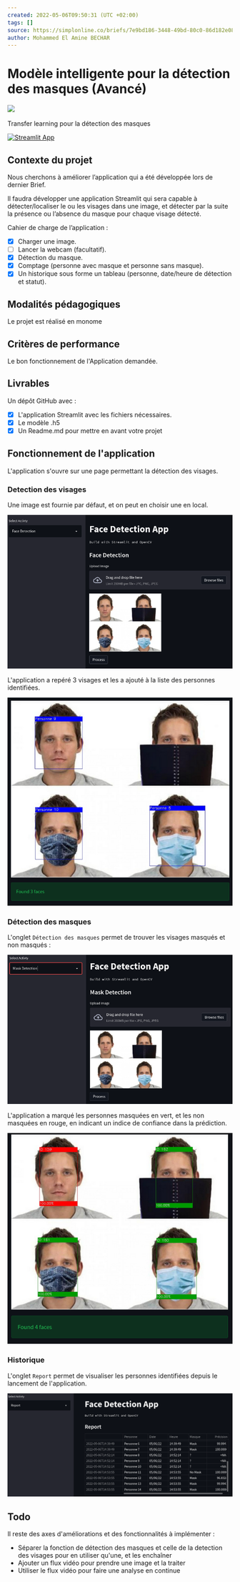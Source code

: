 ```yaml
---
created: 2022-05-06T09:50:31 (UTC +02:00)
tags: []
source: https://simplonline.co/briefs/7e9bd186-3448-49bd-80c0-86d182e08cb6
author: Mohammed El Amine BECHAR
---
```


# Modèle intelligente pour la détection des masques (Avancé)

![](https://simplonline.co/_next/image?url=https%3A%2F%2Fsimplonline-v3-prod.s3.eu-west-3.amazonaws.com%2Fmedia%2Fimage%2Fjpg%2F8885023a-289b-4dab-b668-4f5a98eeca68.jpg&w=1080&q=75)

Transfer learning pour la détection des masques

[![Streamlit App](https://static.streamlit.io/badges/streamlit_badge_black_white.svg)](https://share.streamlit.io/Rom1deTroyes/Detection-Faciale/)

## Contexte du projet

Nous cherchons à améliorer l’application qui a été développée lors de dernier Brief.

Il faudra développer une application Streamlit qui sera capable à détecter/localiser le ou les visages dans une image, et détecter par la suite la présence ou l’absence du masque pour chaque visage détecté.


Cahier de charge de l’application :
- [X] Charger une image.
- [ ] Lancer la webcam (facultatif).
- [X] Détection du masque.
- [X] Comptage (personne avec masque et personne sans masque).
- [X] Un historique sous forme un tableau (personne, date/heure de détection et statut).

## Modalités pédagogiques

Le projet est réalisé en monome

## Critères de performance

Le bon fonctionnement de l'Application demandée.

## Livrables

Un dépôt GitHub avec :
- [X] L'application Streamlit avec les fichiers nécessaires.
- [X] Le modèle .h5
- [X] Un Readme.md pour mettre en avant votre projet

## Fonctionnement de l'application

L'application s'ouvre sur une page permettant la détection des visages.

### Detection des visages

Une image est fournie par défaut, et on peut en choisir une en local.

![Detection des Visages](./Assets/Home.png)

L'application a repéré 3 visages et les a ajouté à la liste des personnes identifiées.

![Detection des Visages](./Assets/Faces.png)

### Détection des masques

L'onglet `Détection des masques` permet de trouver les visages masqués et non masqués :

![Detection des Masques](./Assets/Mask.png)

L'application a marqué les personnes masquées en vert, et les non masquées en rouge, en indicant un indice de confiance dans la prédiction.

![Detection des Masques](./Assets/Masks.png)

### Historique

L'onglet `Report` permet de visualiser les personnes identifiées depuis le lancement de l'application.

![Rapport](./Assets/Report.png)

## Todo

Il reste des axes d'améliorations et des fonctionnalités à implémenter :
- Séparer la fonction de détection des masques et celle de la detection des visages pour en utiliser qu'une, et les enchaîner
- Ajouter un flux vidéo pour prendre une image et la traiter
- Utiliser le flux vidéo pour faire une analyse en continue
